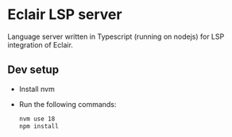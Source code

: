 # Eclair LSP server

Language server written in Typescript (running on nodejs) for LSP integration of
Eclair.

## Dev setup

- Install nvm
- Run the following commands:

  ```bash
  nvm use 18
  npm install
  ```
